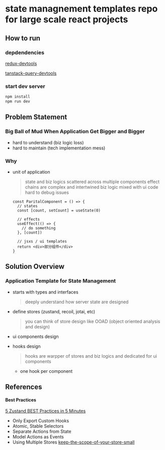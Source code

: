 # state managnement templates repo for large scale react projects

## How to run

### depdendencies

[redux-devtools](https://github.com/reduxjs/redux-devtools)

[tanstack-query-devtools](https://tanstack.com/query/latest/docs/framework/react/devtools)

### start dev server

```bash
npm install
npm run dev
```


## Problem Statement

### Big Ball of Mud When Application Get Bigger and Bigger

- hard to understand (biz logic loss)
- hard to maintain (tech implementation mess)

### Why

- unit of application

  > state and biz logics scattered across multiple components
  > effect chains are complex and intertwined
  > biz logic mixed with ui code
  > hard to debug issues

  ```tsx
  const ParitalComponent = () => {
    // states
    const [count, setCount] = useState(0)

    // effects
    useEffect(() => {
      // do something
    }, [count])

    // jsxs / ui templates
    return <div>部分组件</div>
  }
  ```

## Solution Overview

### Application Template for State Management

- starts with types and interfaces
  > deeply understand how server state are designed

- define stores (zustand, recoil, jotai, etc)
  > you can think of store design like OOAD (object oriented analysis and design)

- ui components design

- hooks design
  > hooks are warpper of stores and biz logics and dedicated for ui components

  - one hook per component

## References

#### Best Practices

[5 Zustand BEST Practices in 5 Minutes](https://www.youtube.com/watch?v=6tEQ1nJZ51w)

- Only Export Custom Hooks
- Atomic, Stable Selectors
- Separate Actions from State
- Model Actions as Events
- Using Multiple Stores
  [keep-the-scope-of-your-store-small](https://tkdodo.eu/blog/working-with-zustand#keep-the-scope-of-your-store-small)
